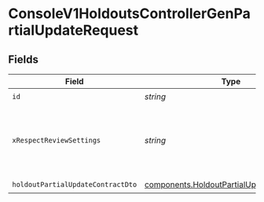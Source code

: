 # ConsoleV1HoldoutsControllerGenPartialUpdateRequest


## Fields

| Field                                                                                                    | Type                                                                                                     | Required                                                                                                 | Description                                                                                              |
| -------------------------------------------------------------------------------------------------------- | -------------------------------------------------------------------------------------------------------- | -------------------------------------------------------------------------------------------------------- | -------------------------------------------------------------------------------------------------------- |
| `id`                                                                                                     | *string*                                                                                                 | :heavy_check_mark:                                                                                       | id                                                                                                       |
| `xRespectReviewSettings`                                                                                 | *string*                                                                                                 | :heavy_minus_sign:                                                                                       | Optional header to respect review settings for mutation endpoints.                                       |
| `holdoutPartialUpdateContractDto`                                                                        | [components.HoldoutPartialUpdateContractDto](../../models/components/holdoutpartialupdatecontractdto.md) | :heavy_check_mark:                                                                                       | N/A                                                                                                      |